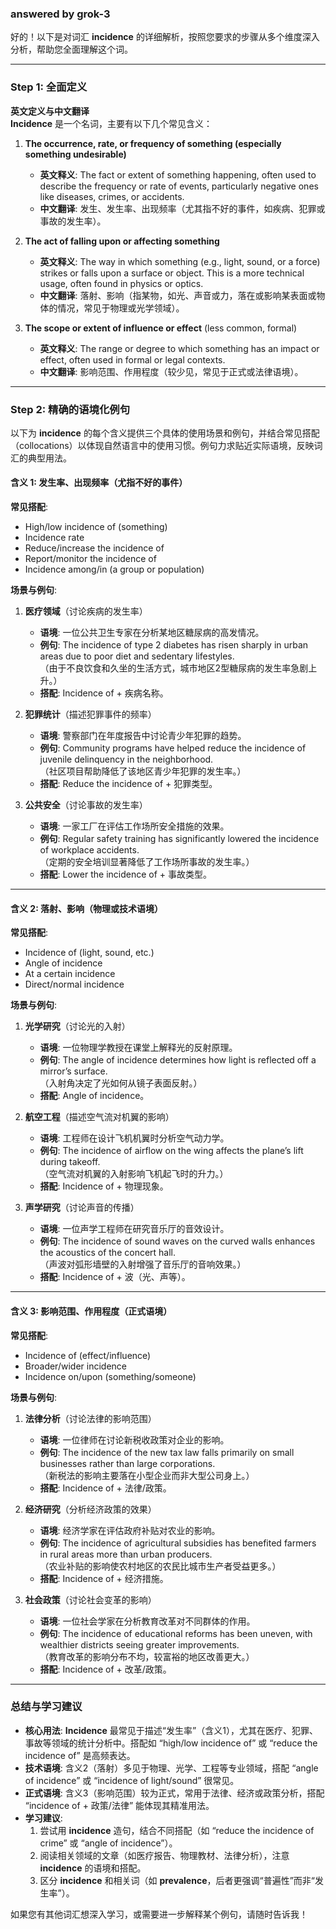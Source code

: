 ### answered by grok-3
好的！以下是对词汇 **incidence** 的详细解析，按照您要求的步骤从多个维度深入分析，帮助您全面理解这个词。

---

### Step 1: 全面定义

**英文定义与中文翻译**  
**Incidence** 是一个名词，主要有以下几个常见含义：

1. **The occurrence, rate, or frequency of something (especially something undesirable)**  
   - **英文释义**: The fact or extent of something happening, often used to describe the frequency or rate of events, particularly negative ones like diseases, crimes, or accidents.  
   - **中文翻译**: 发生、发生率、出现频率（尤其指不好的事件，如疾病、犯罪或事故的发生率）。

2. **The act of falling upon or affecting something**  
   - **英文释义**: The way in which something (e.g., light, sound, or a force) strikes or falls upon a surface or object. This is a more technical usage, often found in physics or optics.  
   - **中文翻译**: 落射、影响（指某物，如光、声音或力，落在或影响某表面或物体的情况，常见于物理或光学领域）。

3. **The scope or extent of influence or effect** (less common, formal)  
   - **英文释义**: The range or degree to which something has an impact or effect, often used in formal or legal contexts.  
   - **中文翻译**: 影响范围、作用程度（较少见，常见于正式或法律语境）。

---

### Step 2: 精确的语境化例句

以下为 **incidence** 的每个含义提供三个具体的使用场景和例句，并结合常见搭配（collocations）以体现自然语言中的使用习惯。例句力求贴近实际语境，反映词汇的典型用法。

#### 含义 1: 发生率、出现频率（尤指不好的事件）
**常见搭配**:  
- High/low incidence of (something)  
- Incidence rate  
- Reduce/increase the incidence of  
- Report/monitor the incidence of  
- Incidence among/in (a group or population)

**场景与例句**:

1. **医疗领域**（讨论疾病的发生率）  
   - **语境**: 一位公共卫生专家在分析某地区糖尿病的高发情况。  
   - **例句**: The incidence of type 2 diabetes has risen sharply in urban areas due to poor diet and sedentary lifestyles.  
     （由于不良饮食和久坐的生活方式，城市地区2型糖尿病的发生率急剧上升。）  
   - **搭配**: Incidence of + 疾病名称。

2. **犯罪统计**（描述犯罪事件的频率）  
   - **语境**: 警察部门在年度报告中讨论青少年犯罪的趋势。  
   - **例句**: Community programs have helped reduce the incidence of juvenile delinquency in the neighborhood.  
     （社区项目帮助降低了该地区青少年犯罪的发生率。）  
   - **搭配**: Reduce the incidence of + 犯罪类型。

3. **公共安全**（讨论事故的发生率）  
   - **语境**: 一家工厂在评估工作场所安全措施的效果。  
   - **例句**: Regular safety training has significantly lowered the incidence of workplace accidents.  
     （定期的安全培训显著降低了工作场所事故的发生率。）  
   - **搭配**: Lower the incidence of + 事故类型。

---

#### 含义 2: 落射、影响（物理或技术语境）
**常见搭配**:  
- Incidence of (light, sound, etc.)  
- Angle of incidence  
- At a certain incidence  
- Direct/normal incidence

**场景与例句**:

1. **光学研究**（讨论光的入射）  
   - **语境**: 一位物理学教授在课堂上解释光的反射原理。  
   - **例句**: The angle of incidence determines how light is reflected off a mirror’s surface.  
     （入射角决定了光如何从镜子表面反射。）  
   - **搭配**: Angle of incidence。

2. **航空工程**（描述空气流对机翼的影响）  
   - **语境**: 工程师在设计飞机机翼时分析空气动力学。  
   - **例句**: The incidence of airflow on the wing affects the plane’s lift during takeoff.  
     （空气流对机翼的入射影响飞机起飞时的升力。）  
   - **搭配**: Incidence of + 物理现象。

3. **声学研究**（讨论声音的传播）  
   - **语境**: 一位声学工程师在研究音乐厅的音效设计。  
   - **例句**: The incidence of sound waves on the curved walls enhances the acoustics of the concert hall.  
     （声波对弧形墙壁的入射增强了音乐厅的音响效果。）  
   - **搭配**: Incidence of + 波（光、声等）。

---

#### 含义 3: 影响范围、作用程度（正式语境）
**常见搭配**:  
- Incidence of (effect/influence)  
- Broader/wider incidence  
- Incidence on/upon (something/someone)

**场景与例句**:

1. **法律分析**（讨论法律的影响范围）  
   - **语境**: 一位律师在讨论新税收政策对企业的影响。  
   - **例句**: The incidence of the new tax law falls primarily on small businesses rather than large corporations.  
     （新税法的影响主要落在小型企业而非大型公司身上。）  
   - **搭配**: Incidence of + 法律/政策。

2. **经济研究**（分析经济政策的效果）  
   - **语境**: 经济学家在评估政府补贴对农业的影响。  
   - **例句**: The incidence of agricultural subsidies has benefited farmers in rural areas more than urban producers.  
     （农业补贴的影响使农村地区的农民比城市生产者受益更多。）  
   - **搭配**: Incidence of + 经济措施。

3. **社会政策**（讨论社会变革的影响）  
   - **语境**: 一位社会学家在分析教育改革对不同群体的作用。  
   - **例句**: The incidence of educational reforms has been uneven, with wealthier districts seeing greater improvements.  
     （教育改革的影响分布不均，较富裕的地区改善更大。）  
   - **搭配**: Incidence of + 改革/政策。

---

### 总结与学习建议
- **核心用法**: **Incidence** 最常见于描述“发生率”（含义1），尤其在医疗、犯罪、事故等领域的统计分析中。搭配如 “high/low incidence of” 或 “reduce the incidence of” 是高频表达。  
- **技术语境**: 含义2（落射）多见于物理、光学、工程等专业领域，搭配 “angle of incidence” 或 “incidence of light/sound” 很常见。  
- **正式语境**: 含义3（影响范围）较为正式，常用于法律、经济或政策分析，搭配 “incidence of + 政策/法律” 能体现其精准用法。  
- **学习建议**:  
  1. 尝试用 **incidence** 造句，结合不同搭配（如 “reduce the incidence of crime” 或 “angle of incidence”）。  
  2. 阅读相关领域的文章（如医疗报告、物理教材、法律分析），注意 **incidence** 的语境和搭配。  
  3. 区分 **incidence** 和相关词（如 **prevalence**，后者更强调“普遍性”而非“发生率”）。  

如果您有其他词汇想深入学习，或需要进一步解释某个例句，请随时告诉我！